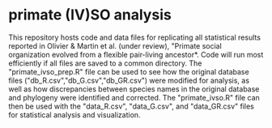 # primate (IV)SO analysis
 
 This repository hosts code and data files for replicating all statistical results reported in Olivier & Martin et al. (under review), "Primate social organization evolved from a flexible pair-living ancestor*. Code will run most efficiently if all files are saved to a common directory. The "primate_ivso_prep.R" file can be used to see how the original database files ("db_R.csv","db_G.csv","db_GR.csv") were modified for analysis, as well as how discrepancies between species names in the original database and phylogeny were identified and corrected. The "primate_ivso.R" file can then be used with the "data_R.csv", "data_G.csv", and "data_GR.csv" files for statistical analysis and visualization. 
